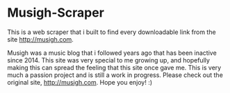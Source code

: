 # Musigh-Scraper

This is a web scraper that i built to find every downloadable link from the site http://musigh.com.

Musigh was a music blog that i followed years ago that has been inactive since 2014.
This site was very special to me growing up, and hopefully making this can spread the feeling that this site once gave me.
This is very much a passion project and is still a work in progress. Please check out the original site, http://musigh.com.
Hope you enjoy! :)
